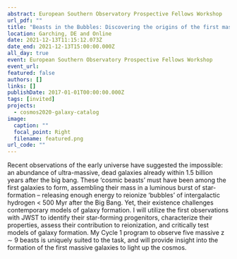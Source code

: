```yaml
---
abstract: European Southern Observatory Prospective Fellows Workshop
url_pdf: ""
title: "Beasts in the Bubbles: Discovering the origins of the first massive galaxies with JWST"
location: Garching, DE and Online
date: 2021-12-13T11:15:12.073Z
date_end: 2021-12-13T15:00:00.000Z
all_day: true
event: European Southern Observatory Prospective Fellows Workshop
event_url: 
featured: false
authors: []
links: []
publishDate: 2017-01-01T00:00:00.000Z
tags: [invited]
projects:
  - cosmos2020-galaxy-catalog
image:
  caption: ""
  focal_point: Right
  filename: featured.png
url_code: ""
---
```

Recent observations of the early universe have suggested the impossible: an abundance of ultra-massive, dead galaxies already within 1.5 billion years after the big bang. These ‘cosmic beasts’ must have been among the first galaxies to form, assembling their mass in a luminous burst of star-formation – releasing enough energy to reionize ‘bubbles’ of intergalactic hydrogen < 500 Myr after the Big Bang. Yet, their existence challenges contemporary models of galaxy formation. I will utilize the first observations with JWST to identify their star-forming progenitors, characterize their properties, assess their contribution to reionization, and critically test models of galaxy formation. My Cycle 1 program to observe five massive z ∼ 9 beasts is uniquely suited to the task, and will provide insight into the formation of the first massive galaxies to light up the cosmos.
